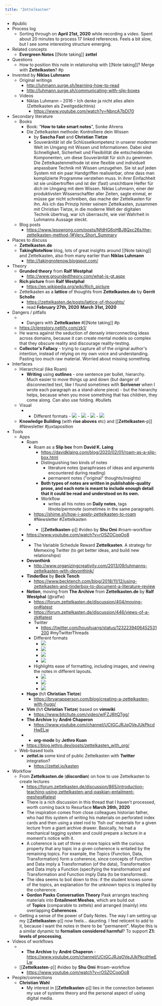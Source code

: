 ```yaml
---
title: "Zettelkasten"
---
```


- #public
- Process log
    - Sorting through on **April 21st, 2020** while recording a video. Spent about 20 minutes to process 17 linked references. Feels a bit slow, but I see some interesting structure emerging.
- Related concepts
    - **Evergreen Notes** [[Note taking]] **zettel**
- Questions
    - <span class="highlight">How to position this note in relationship with [[Note taking]]? Merge with **Zettelkasten**?</span>  #p
- Invented by **Niklas Luhmann**
    - Original writings
        - http://luhmann.surge.sh/learning-how-to-read
        - http://luhmann.surge.sh/communicating-with-slip-boxes
    - Videos
        - Niklas Luhmann – 2016 – Ich denke ja nicht alles allein (Zettelkasten als Zweitgedächtnis)
            - https://www.youtube.com/watch?v=NbncA7bDl70
- Secondary literature
    - Books
        - Book: "**How to take smart notes**", Sonke Ahrens
        - Die Zettelkasten methode: Kontrolliere dein Wissen
            - by **Sascha Fast** and **Christian Tietze**
            - Souveränität ist *die* Schlüsselkompetenz in unserer modernen Welt im Umgang mit Wissen und Informationen. Dabei sind Schnelligkeit, Sicherheit und Flexibilität die entscheidenden Komponenten, um diese Souveränität für sich zu gewinnen. Die Zettelkastenmethode ist eine flexible und individuell anpassbare Technik mit Wissen umzugehen. Sie ist auf jeden System mit ein paar Handgriffen realisierbar, ohne dass man komplizierte Programme verstehen muss. In ihrer Einfachheit ist sie unübertroffen und ist der (fast) unsichtbare Helfer für dich im Umgang mit dem Wissen. Niklas Luhmann, einer der produktivsten Wissenschaftler aller Zeiten, sagte einmal, er müsse gar nicht schreiben, das mache der Zettelkasten für ihn. Als ich das Prinzip hinter seinem Zettelkasten, zusammen mit Christian Tietze, in die moderne Welt der digitalen Technik übertrug, war ich überrascht, wie viel Wahrheit in Luhmanns Aussage steckt.
    - Blog posts
        - https://www.lesswrong.com/posts/NfdHG6oHBJ8Qxc26s/the-zettelkasten-method-1#Very_Short_Summary
- Places to discuss
    - **Zettelkasten.de**
    - **TakingNoteNow** blog, lots of great insights around [[Note taking]] and Zettelkasten, also from many earlier than **Niklas Luhmann**
        - http://takingnotenow.blogspot.com/
- Theory
    - **Grunded theory** from **Ralf Westphal**
        - http://www.groundedtheory.com/what-is-gt.aspx
    - **Rich picture**  from **Ralf Westphal**
        - https://en.wikipedia.org/wiki/Rich_picture
    - Zettelkasten as a **lattice** of thoughts from **Zettelkasten.de** by **Gerrit Scholle**
        - https://zettelkasten.de/posts/lattice-of-thoughts/
        - read **February 27th, 2020** **March 31st, 2020**
- Dangers / pitfalls
    - - Dangers with **Zettelkasten** #[[Note taking]] #p
    - https://clerestory.netlify.com/zk1/
    - He warns against the seduction of densely interconnecting ideas across domains, because it can create mental models so complex that they obscure reality and discourage reality-testing.
    - **Collector's Fallacy** - trying to capture all of the original author's intention, instead of relying on my own voice and understanding. Pasting too much raw material. Worried about missing something.
- Interfaces
    - Hierarchical (like Roam)
        - **Writing** using **outlines** - one sentence per bullet, hierarchy. Much easier to move things up and down (<span class="highlight">but danger of disconnected text, like I found sometimes with **Scrivener** when I wrote each paragraph as a stand-alone piece</span>) - but the hierarchy helps, because when you move something that has children, they come along. Can also use folding. #bullets
    - Visual
        - - Different formats
                - ![](https://firebasestorage.googleapis.com/v0/b/firescript-577a2.appspot.com/o/imgs%2Fapp%2Fstian%2FhCzgo-uVs0?alt=media&token=767f87ab-0ef7-43f4-a973-d86478588666)
                - ![](https://firebasestorage.googleapis.com/v0/b/firescript-577a2.appspot.com/o/imgs%2Fapp%2Fstian%2Fr6s-klNs8Y?alt=media&token=c2b0754f-0d2e-4b7b-8adb-0abaefbad8e4)
                - ![](https://firebasestorage.googleapis.com/v0/b/firescript-577a2.appspot.com/o/imgs%2Fapp%2Fstian%2FixKcnFwehp?alt=media&token=deb2b19f-99bb-4f8d-9e83-c92fc012930b)
                - ![](https://firebasestorage.googleapis.com/v0/b/firescript-577a2.appspot.com/o/imgs%2Fapp%2Fstian%2Fyn0A6NudQs?alt=media&token=28adeafc-753e-4941-a30e-4110dc8418a2)
    - **Knowledge Building** (with **rise aboves** etc) and [[**Zettelkasten**-p]] #Newsletter #juxtaposition
- Tools
    - Apps
        - Roam
            - Roam as a **Slip box** from **David K. Laing**
                - https://davidklaing.com/blog/2020/02/01/roam-as-a-slip-box.html
                - Distinguishing two kinds of notes
                    - literature notes (paraphrases of ideas and arguments encountered during reading)
                    - permanent notes ("original" thoughts/insights)
                - __Both types of notes are written in publishable-quality prose, and each note is meant to include enough detail that it could be read and understood on its own.__
                - Workflow
                    - writes all his notes on **Daily notes**, tags litnote/permnote (sometimes in the same paragraph).
            - https://shime.sh/how-i-apply-zettelkasten-to-roam #Newsletter #Zettelkasten
            - - [[**Zettelkasten**-p]] #video by **Shu Omi** #roam-workflow
        - https://www.youtube.com/watch?v=rOSZOCoqOo8
        - - The Variable Schedule Reward **Zettelkasten**. A strategy for Memexing Twitter (to get better ideas, and build new relationships)
        - **Devonthink**
            - http://www.organizingcreativity.com/2013/09/luhmanns-zettelkasten-with-devonthink/
        - **TinderBox** by **Beck Tench**
            - https://www.becktench.com/blog/2018/11/12/using-zettelkasten-and-tinderbox-to-document-a-literature-review
        - **Notion**, moving from **The Archive** from **Zettelkasten.de** by **Ralf Westphal** (@ralfw)
            - https://forum.zettelkasten.de/discussion/404/moving-on#latest
            - https://forum.zettelkasten.de/discussion/446/views-of-a-zk#latest
            - Twitter
                - https://twitter.com/houshuang/status/1232239406452531200 #myTwitterThreads
            - Different formats
                - ![](https://firebasestorage.googleapis.com/v0/b/firescript-577a2.appspot.com/o/imgs%2Fapp%2Fstian%2FhCzgo-uVs0?alt=media&token=767f87ab-0ef7-43f4-a973-d86478588666)
                - ![](https://firebasestorage.googleapis.com/v0/b/firescript-577a2.appspot.com/o/imgs%2Fapp%2Fstian%2Fr6s-klNs8Y?alt=media&token=c2b0754f-0d2e-4b7b-8adb-0abaefbad8e4)
                - ![](https://firebasestorage.googleapis.com/v0/b/firescript-577a2.appspot.com/o/imgs%2Fapp%2Fstian%2FixKcnFwehp?alt=media&token=deb2b19f-99bb-4f8d-9e83-c92fc012930b)
                - ![](https://firebasestorage.googleapis.com/v0/b/firescript-577a2.appspot.com/o/imgs%2Fapp%2Fstian%2Fyn0A6NudQs?alt=media&token=28adeafc-753e-4941-a30e-4110dc8418a2)
            - Highlights ease of formatting, including images, and viewing the notes in different layouts.
                - ![](https://firebasestorage.googleapis.com/v0/b/firescript-577a2.appspot.com/o/imgs%2Fapp%2Fstian%2Fj6sQoHP6OK?alt=media&token=42bf920e-3646-439b-85f7-7d6a67b0a686)
                - ![](https://firebasestorage.googleapis.com/v0/b/firescript-577a2.appspot.com/o/imgs%2Fapp%2Fstian%2F7bna6XPFI4?alt=media&token=f0b9b59e-376a-41cd-8da7-9402890d2462)
                - ![](https://firebasestorage.googleapis.com/v0/b/firescript-577a2.appspot.com/o/imgs%2Fapp%2Fstian%2Fhbq0xI5rP7?alt=media&token=0f8116ea-a8df-4cac-b67f-cd1f1b6cb98f)
        - **Hugo** (h/t **Christian Tietze**)
            - https://bryanapperson.com/blog/creating-a-zettelkasten-with-hugo/
        - **Vim** (h/t **Christian Tietze**) based on **vimwiki**
            - https://www.bitchute.com/video/wlFZJ8ltQTgg/
        - **The Archive** by **André Chaperon**
            - https://www.youtube.com/channel/UCtGCJRJqOVeJUkPkcdHwELw
        - - **org-mode** by **Jethro Kuan**
        - https://blog.jethro.dev/posts/zettelkasten_with_org/
    - Web-based tools
        - **zettel.io** some kind of public Zettelkasten with **Twitter** integration?
            - https://zettel.io/kasten
- Workflow
    - From **Zettelkasten.de** (**discordian**) on how to use Zettelkasten to create lectures
        - https://forum.zettelkasten.de/discussion/865/introduction-teaching-using-zettelkasten-and-paskian-entailment-meshes#latest
        - <span class="highlight">There is a rich discussion in this thread that I haven't processed, worth coming back to</span> Resurface **March 26th, 2020**
        - The inspiration comes from close colleagues historian father, who had this system of writing his materials on perforated index cards and then using a steel rod to 'fish out' materials for a given lecture from a giant archive drawer. Basically, he had a mechanical tagging system and could prepare a lecture in a moment's notice with it.
        - A coherence is set of three or more topics with the curious property that any topic in a given coherence is entailed by the remaining topics. For example, the Topics {Function, Data, Transformation} form a coherence, since concepts of Function and Data imply a Transformation (of the data), Transformation and Data imply a Function (specifying the transformation) and Transformation and Function imply Data (to be transformed).
        - The idea seems to boil down to this: if the student knows some of the topics, an explanation for the unknown topics is implied by the coherence.
        - **Gordon Pasks** **Conversation Theory** Pask arranges teaching materials into __**Entailment Meshes**__, which are build out of __Topics__ (comparable to zettels) and arranged (mainly) into overlapping __Coherences__.
    - Getting a sense of the power of Daily Notes. The way I am setting up my [[**Zettelkasten**-p]] now feels... daunting. I feel reticent to add to it, because I want the notes in there to be "permanent". Maybe this is a similar dynamic to **formalism considered harmful**? To support **Z1: levels of processing**,
- Videos of workflows
    - - **The Archive** by **André Chaperon**
            - https://www.youtube.com/channel/UCtGCJRJqOVeJUkPkcdHwELw
    - [[**Zettelkasten**-p]] #video by **Shu Omi** #roam-workflow
        - https://www.youtube.com/watch?v=rOSZOCoqOo8
- People/connections
    - **Christian Wahl**
        - My interest in [[**Zettelkasten**-p]] lies in the connection between my use of systems theory and the personal aspect of using digital media.
